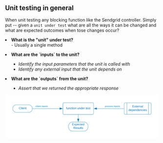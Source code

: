 ## Unit testing in general

When unit testing any blocking function like the Sendgrid controller.   Simply put -- given a `unit under test` what are all the ways it can be changed and what are expected outcomes when tose changes occur?



<p/><li><strong>What is the "unit" under test?</strong></li>
<span style="padding-left: 20px">
- Usually a single method
</span>

<p/><li><strong>What are the `inputs` to the unit?</strong></li>

<div style="padding-left: 20px">
<ul>
<li><em>Identify the input parameters that the unit is called with</em></li>
<li><em>Identify any external input that the unit depends on</em></li></ul>
</div>

<p/><li><strong>What are the `outputs` from the unit?</strong></li>
<div style="padding-left: 20px">
<ul>
<li><em>Assert that we returned the appropriate response</em></li>
</ul>
</div>



![](../../../.gitbook/assets/sendgrid-personal-page-6-1-.png)